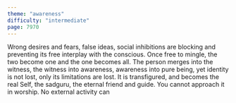 ```yaml
---
theme: "awareness"
difficulty: "intermediate"
page: 7970
---
```


Wrong desires and fears, false ideas, social inhibitions are blocking and preventing its free interplay with the conscious. Once free to mingle, the two become one and the one becomes all. The person merges into the witness, the witness into awareness, awareness into pure being, yet identity is not lost, only its limitations are lost. It is transfigured, and becomes the real Self, the sadguru, the eternal friend and guide. You cannot approach it in worship. No external activity can